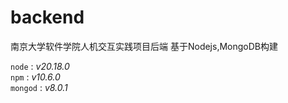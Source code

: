 # backend
南京大学软件学院人机交互实践项目后端
基于Nodejs,MongoDB构建

`node` : *v20.18.0*  
`npm` : *v10.6.0*  
`mongod` : *v8.0.1*  